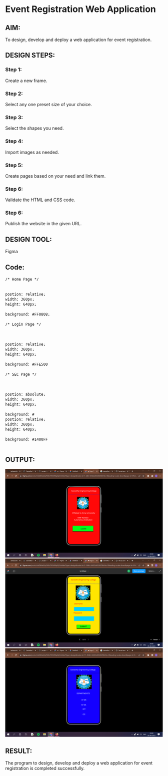 # Event Registration Web Application

## AIM:
To design, develop and deploy a web application for event registration.

## DESIGN STEPS:

### Step 1:
Create a new frame.

### Step 2:
Select any one preset size of your choice.

### Step 3:
Select the shapes you need.

### Step 4:
Import images as needed.

### Step 5:
Create pages based on your need and link them.

### Step 6:

Validate the HTML and CSS code.

### Step 6:

Publish the website in the given URL.

## DESIGN TOOL:
Figma

## Code:
```
/* Home Page */


postion: relative;
width: 360px;
height: 640px;

background: #FF0808;

/* Login Page */



postion: relative;
width: 360px;
height: 640px;

background: #FFE500

/* SEC Page */



postion: absolute;
width: 360px;
height: 640px;

background: #
postion: relative;
width: 360px;
height: 640px;

background: #1400FF


```
## OUTPUT:
![OUTPUT](./out1.png)
![OUTPUT](./out2.png)
![OUTPUT](./out3.png)


## RESULT:
The program to design, develop and deploy a web application for event registration is completed successfully.